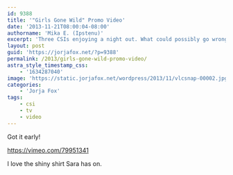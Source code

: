 ```yaml
---
id: 9388
title: '"Girls Gone Wild" Promo Video'
date: '2013-11-21T08:00:04-08:00'
authorname: 'Mika E. (Ipstenu)'
excerpt: 'Three CSIs enjoying a night out. What could possibly go wrong?'
layout: post
guid: 'https://jorjafox.net/?p=9388'
permalink: /2013/girls-gone-wild-promo-video/
astra_style_timestamp_css:
    - '1634287040'
image: 'https://static.jorjafox.net/wordpress/2013/11/vlcsnap-00002.jpg'
categories:
    - 'Jorja Fox'
tags:
    - csi
    - tv
    - video
---
```


Got it early!

https://vimeo.com/79951341

I love the shiny shirt Sara has on.
